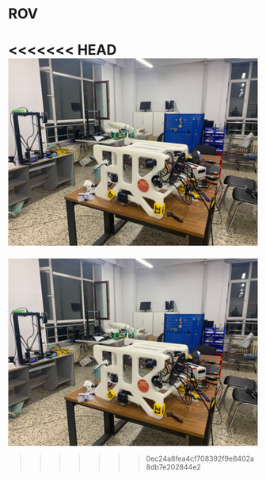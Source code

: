 # ROV
<<<<<<< HEAD
![成品图](./Cache_53642cd8f73ad255..png)
=======
![成品图](./Cache_53642cd8f73ad255..jpg)
>>>>>>> 0ec24a8fea4cf708392f9e8402a8db7e202844e2
